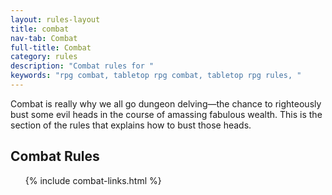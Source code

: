 ```yaml
---
layout: rules-layout
title: combat
nav-tab: Combat
full-title: Combat
category: rules
description: "Combat rules for "
keywords: "rpg combat, tabletop rpg combat, tabletop rpg rules, "
---
```


Combat is really why we all go dungeon delving—the chance to righteously bust some evil heads in the course of amassing fabulous wealth. This is the section of the rules that explains how to bust those heads.

## Combat Rules
<ol>
  {% include combat-links.html %}

